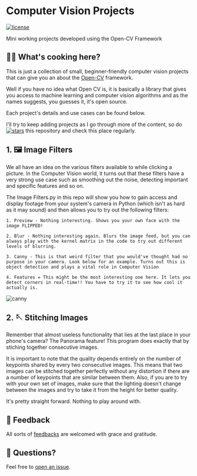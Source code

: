 # Computer Vision Projects

[![license](https://custom-icon-badges.demolab.com/github/license/denvercoder1/custom-icon-badges?logo=law&logoColor=white)](https://github.com/VijayV28/Computer-Vision-Projects/blob/main/LICENSE.md "license MIT")

Mini working projects developed using the Open-CV Framework

## 🧑‍🍳 What's cooking here?

This is just a collection of small, beginner-friendly computer vision projects that can give you an
about the [Open-CV](https://opencv.org/) framework.

Well if you have no idea what Open CV is, it is basically a library that gives you access to machine learning
and computer vision algorithms and as the names suggests, you guesses it, it's open source.

Each project's details and use cases can be found below.

I'll try to keep adding projects as I go through more of the content, so do [![stars](https://custom-icon-badges.demolab.com/github/stars/DenverCoder1/custom-icon-badges?logo=star)](https://github.com/VijayV28/Computer-Vision-Projects/stargazers "star") this repository and check this place regularly.

## 1. 🖼️ Image Filters

We all have an idea on the various filters available to while clicking a picture. In the Computer Vision world, it turns out that these filters have a very strong use case such as smoothing out the noise, detecting important and specific features and so on. 

The Image Filters.py in this repo will show you how to gain access and display footage from your system's camera in Python (which isn't as hard as it may sound) and then allows you to try out the following filters:

    1. Preview - Nothing interesting. Shows you your own face with the image FLIPPED!

    2. Blur - Nothing interesting again. Blurs the image feed, but you can always play with the kernel matrix in the code to try out different levels of blurring.

    3. Canny - This is that weird filter that you would've thought had no purpose in your camera. Look below for an example. Turns out this is object detection and plays a vital role in Computer Vision

    4. Features = This might be the most interesting one here. It lets you detect corners in real-time!! You have to try it to see how cool it actually is. 
 
![canny](https://user-images.githubusercontent.com/81868201/207626401-316f6f46-a7d7-435a-ac32-c1cb9034cf76.png)

## 2. 🪡 Stitching Images

Remember that almost useless functionality that lies at the last place in your phone's camera? The Panorama feature! This program does exactly that by stiching together consecutive images.

It is important to note that the quality depends entirely on the number of keypoints shared by every two consecutive images. This means that two images can be stitched together perfectly without any distortion if there are a number of keypoints that are similar between them. Also, if you are to try with your own set of images, make sure that the lighting doesn't change between the images and try to take it from the height for better quality.

It's pretty straight forward. Nothing to play around with.

## 🤗 Feedback

All sorts of [feedbacks](https://github.com/VijayV28/Computer-Vision-Projects/labels/feedback) are welcomed with grace and gratitude.

## 💬 Questions?

Feel free to [open an issue](https://github.com/VijayV28/Computer-Vision-Projects/issues/new).
